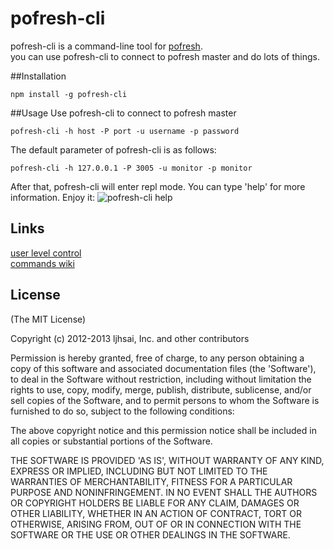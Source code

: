 pofresh-cli
========

pofresh-cli is a command-line tool for [pofresh](https://github.com/ljhsai/pofresh).  
you can use pofresh-cli to connect to pofresh master and do lots of things.

##Installation
```
npm install -g pofresh-cli
```
##Usage
Use pofresh-cli to connect to pofresh master  

```
pofresh-cli -h host -P port -u username -p password  
```  

The default parameter of pofresh-cli is as follows:

```  
pofresh-cli -h 127.0.0.1 -P 3005 -u monitor -p monitor 
```  

After that, pofresh-cli will enter repl mode. You can type 'help' for more information. 
Enjoy it:
![pofresh-cli help](http://ww1.sinaimg.cn/mw690/b7bc844fgw1eaa5s16o2uj20hv0k4whw.jpg)

## Links
[user level control](https://github.com/ljhsai/pofresh-admin#user-level-control)  
[commands wiki](https://github.com/ljhsai/pofresh-cli/wiki/pofresh-cli-man-page)

## License

(The MIT License)

Copyright (c) 2012-2013 ljhsai, Inc. and other contributors

Permission is hereby granted, free of charge, to any person obtaining
a copy of this software and associated documentation files (the
'Software'), to deal in the Software without restriction, including
without limitation the rights to use, copy, modify, merge, publish,
distribute, sublicense, and/or sell copies of the Software, and to
permit persons to whom the Software is furnished to do so, subject to
the following conditions:

The above copyright notice and this permission notice shall be
included in all copies or substantial portions of the Software.

THE SOFTWARE IS PROVIDED 'AS IS', WITHOUT WARRANTY OF ANY KIND,
EXPRESS OR IMPLIED, INCLUDING BUT NOT LIMITED TO THE WARRANTIES OF
MERCHANTABILITY, FITNESS FOR A PARTICULAR PURPOSE AND NONINFRINGEMENT.
IN NO EVENT SHALL THE AUTHORS OR COPYRIGHT HOLDERS BE LIABLE FOR ANY
CLAIM, DAMAGES OR OTHER LIABILITY, WHETHER IN AN ACTION OF CONTRACT,
TORT OR OTHERWISE, ARISING FROM, OUT OF OR IN CONNECTION WITH THE
SOFTWARE OR THE USE OR OTHER DEALINGS IN THE SOFTWARE.
